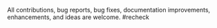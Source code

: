 All contributions, bug reports, bug fixes, documentation improvements, enhancements, and ideas are welcome.
#recheck
